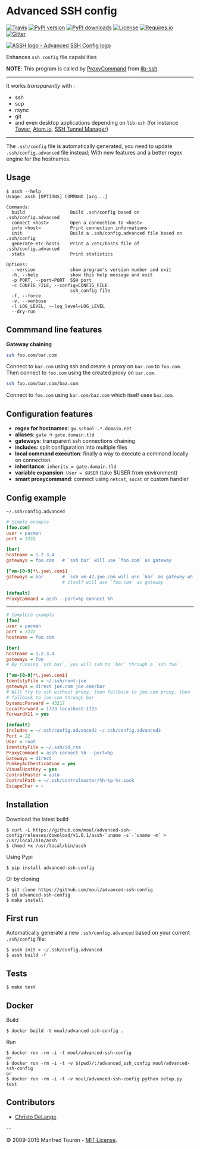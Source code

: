 Advanced SSH config
===================

[![Travis](https://img.shields.io/travis/moul/advanced-ssh-config.svg)](https://travis-ci.org/moul/advanced-ssh-config)
[![PyPI version](https://img.shields.io/pypi/v/advanced-ssh-config.svg)](https://pypi.python.org/pypi/advanced-ssh-config/)
[![PyPI downloads](https://img.shields.io/pypi/dm/advanced-ssh-config.svg)]()
[![License](https://img.shields.io/pypi/l/advanced-ssh-config.svg?style=flat)](https://github.com/moul/advanced-ssh-config/blob/develop/LICENSE.md)
[![Requires.io](https://img.shields.io/requires/github/moul/advanced-ssh-config.svg)](https://requires.io/github/moul/advanced-ssh-config/requirements/)
[![Gitter](https://img.shields.io/badge/chat-gitter-ff69b4.svg)](https://gitter.im/moul/advanced-ssh-config)

[![ASSH logo - Advanced SSH Config logo](https://raw.githubusercontent.com/moul/advanced-ssh-config/develop/assets/assh.jpg)](https://github.com/moul/advanced-ssh-config)

Enhances `ssh_config` file capabilities

**NOTE**: This program is called by [ProxyCommand](http://en.wikibooks.org/wiki/OpenSSH/Cookbook/Proxies_and_Jump_Hosts#ProxyCommand_with_Netcat) from [lib-ssh](https://www.libssh.org).

---

It works *transparently* with :

- ssh
- scp
- rsync
- git
- and even desktop applications depending on `lib-ssh` (for instance [Tower](http://www.git-tower.com), [Atom.io](https://atom.io), [SSH Tunnel Manager](http://projects.tynsoe.org/fr/stm/))

---

The `.ssh/config` file is automatically generated, you need to update
`.ssh/config.advanced` file instead;
With new features and a better regex engine for the hostnames.

## Usage

```console
$ assh --help
Usage: assh [OPTIONS] COMMAND [arg...]

Commands:
  build                 Build .ssh/config based on .ssh/config.advanced
  connect <host>        Open a connection to <host>
  info <host>           Print connection informations
  init                  Build a .ssh/config.advanced file based on .ssh/config
  generate-etc-hosts    Print a /etc/hosts file of .ssh/config.advanced
  stats                 Print statistics

Options:
  --version             show program's version number and exit
  -h, --help            show this help message and exit
  -p PORT, --port=PORT  SSH port
  -c CONFIG_FILE, --config=CONFIG_FILE
                        ssh_config file
  -f, --force
  -v, --verbose
  -l LOG_LEVEL, --log_level=LOG_LEVEL
  --dry-run
```

## Commmand line features

**Gateway chaining**

```bash
ssh foo.com/bar.com
```

Connect to `bar.com` using ssh and create a proxy on `bar.com` to `foo.com`. Then connect to `foo.com` using the created proxy on `bar.com`.

```bash
ssh foo.com/bar.com/baz.com
```

Connect to `foo.com` using `bar.com/baz.com` which itself uses `baz.com`.

## Configuration features

- **regex for hostnames**: `gw.school-.*.domain.net`
- **aliases**: `gate` -> `gate.domain.tld`
- **gateways**: transparent ssh connections chaining
- **includes**: split configuration into multiple files
- **local command execution**: finally a way to execute a command locally on connection
- **inheritance**: `inherits = gate.domain.tld`
- **variable expansion**: `User = $USER` (take $USER from environment)
- **smart proxycommand**: connect using `netcat`, `socat` or custom handler

## Config example

`~/.ssh/config.advanced`

```ini
# Simple example
[foo.com]
user = pacman
port = 2222

[bar]
hostname = 1.2.3.4
gateways = foo.com   # `ssh bar` will use `foo.com` as gateway

[^vm-[0-9]*\.joe\.com$]
gateways = bar       # `ssh vm-42.joe.com will use `bar` as gateway which
                     # itself will use `foo.com` as gateway

[default]
ProxyCommand = assh --port=%p connect %h
```

---

```ini
# Complete example
[foo]
user = pacman
port = 2222
hostname = foo.com

[bar]
hostname = 1.2.3.4
gateways = foo
# By running `ssh bar`, you will ssh to `bar` through a `ssh foo`

[^vm-[0-9]*\.joe\.com$]
IdentityFile = ~/.ssh/root-joe
gateways = direct joe.com joe.com/bar
# Will try to ssh without proxy, then fallback to joe.com proxy, then
# fallback to joe.com through bar
DynamicForward = 43217
LocalForward = 1723 localhost:1723
ForwardX11 = yes

[default]
Includes = ~/.ssh/config.advanced2 ~/.ssh/config.advanced3
Port = 22
User = root
IdentityFile = ~/.ssh/id_rsa
ProxyCommand = assh connect %h --port=%p
Gateways = direct
PubkeyAuthentication = yes
VisualHostKey = yes
ControlMaster = auto
ControlPath = ~/.ssh/controlmaster/%h-%p-%r.sock
EscapeChar = ~
```

## Installation

Download the latest build

```console
$ curl -L https://github.com/moul/advanced-ssh-config/releases/download/v1.0.1/assh-`uname -s`-`uname -m` > /usr/local/bin/assh
$ chmod +x /usr/local/bin/assh
```

Using Pypi

```console
$ pip install advanced-ssh-config
```

Or by cloning

```console
$ git clone https://github.com/moul/advanced-ssh-config
$ cd advanced-ssh-config
$ make install
```

First run
---------

Automatically generate a new `.ssh/config.advanced` based on your
current `.ssh/config` file:

```console
$ assh init > ~/.ssh/config.advanced
$ assh build -f
```

Tests
-----

```console
$ make test
```

Docker
------

Build

```console
$ docker build -t moul/advanced-ssh-config .
```

Run

```console
$ docker run -rm -i -t moul/advanced-ssh-config
or
$ docker run -rm -i -t -v $(pwd)/:/advanced_ssh_config moul/advanced-ssh-config
or
$ docker run -rm -i -t -v moul/advanced-ssh-config python setup.py test
```

Contributors
------------

- [Christo DeLange](https://github.com/dldinternet)

--

© 2009-2015 Manfred Touron - [MIT License](https://github.com/moul/advanced-ssh-config/blob/master/License.txt).
